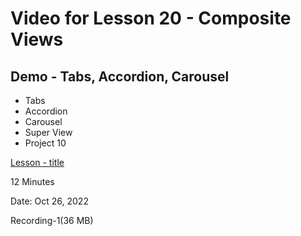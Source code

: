 # Video for Lesson 20 - Composite Views

## Demo - Tabs, Accordion, Carousel

* Tabs
* Accordion
* Carousel
* Super View
* Project 10


[Lesson - title](https://unco.zoom.us/rec/share/gcG72PC1Nxe-Ek0_07CrKHSce0ooCl7ThRXEo1zkEmiyDBJ78-0WgvwxhCleqUVs.lpF7utVuZ5mtKCVR?startTime=1666387035000)

12 Minutes

Date: Oct 26, 2022 

Recording-1(36 MB)

